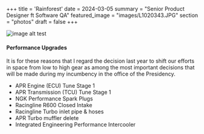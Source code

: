 +++
title = 'Rainforest'
date = 2024-03-05
summary = "Senior Product Designer ft Software QA"
featured_image = "images/L1020343.JPG"
section = "photos"
draft = false
+++

![image alt test](images/L1020343.JPG)

#### Performance Upgrades

It is for these reasons that I regard the decision last year to shift our efforts in space from low to high gear as among the most important decisions that will be made during my incumbency in the office of the Presidency.

- APR Engine (ECU) Tune Stage 1
- APR Transmission (TCU) Tune Stage 1
- NGK Performance Spark Plugs
- Racingline R600 Closed Intake
- Racingline Turbo inlet pipe & hoses
- APR Turbo muffler delete
- Integrated Engineering Performance Intercooler
